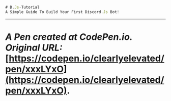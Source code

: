 ```js
# D.Js-Tutorial
A Simple Guide To Build Your First Discord.Js Bot!
```



---

# _A Pen created at CodePen.io. Original URL:_ [https://codepen.io/clearlyelevated/pen/xxxLYxO](https://codepen.io/clearlyelevated/pen/xxxLYxO).

 
